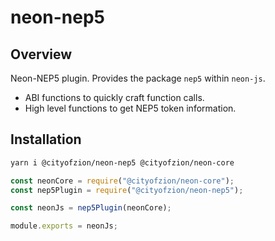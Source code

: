# neon-nep5

## Overview

Neon-NEP5 plugin. Provides the package `nep5` within `neon-js`.

- ABI functions to quickly craft function calls.
- High level functions to get NEP5 token information.

## Installation

```sh
yarn i @cityofzion/neon-nep5 @cityofzion/neon-core
```

```js
const neonCore = require("@cityofzion/neon-core");
const nep5Plugin = require("@cityofzion/neon-nep5");

const neonJs = nep5Plugin(neonCore);

module.exports = neonJs;
```
